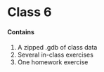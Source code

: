 # Class 6
#### Contains
1. A zipped .gdb of class data
2. Several in-class exercises
3. One homework exercise
